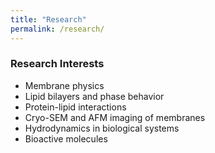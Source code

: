 ```yaml
---
title: "Research"
permalink: /research/
---
```


### Research Interests

- Membrane physics
- Lipid bilayers and phase behavior
- Protein-lipid interactions
- Cryo-SEM and AFM imaging of membranes
- Hydrodynamics in biological systems
- Bioactive molecules
